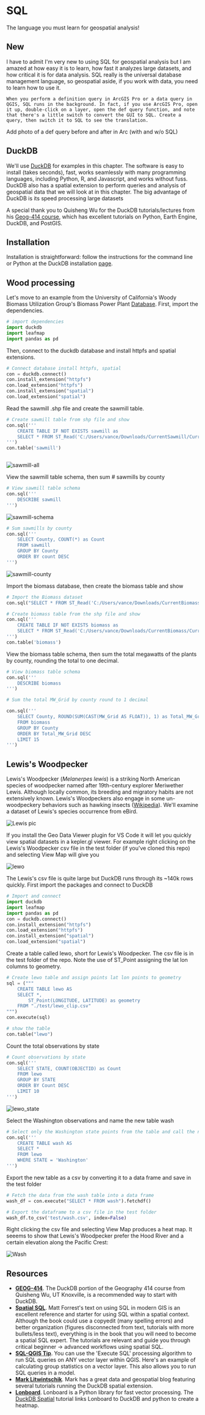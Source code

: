 # SQL

The language you must learn for geospatial analysis!

## New

I have to admit I'm very new to using SQL for geospatial analysis but I am amazed at how easy it is to learn, how fast it analyzes large datasets, and how critical it is for data analysis. SQL really is the universal database management language, so geospatial aside, if you work with data, you need to learn how to use it.

```{tip}
When you perform a definition query in ArcGIS Pro or a data query in QGIS, SQL runs in the background. In fact, if you use ArcGIS Pro, open it up, double-click on a layer, open the def query function, and note that there's a little switch to convert the GUI to SQL. Create a query, then switch it to SQL to see the translation.
```

Add photo of a def query before and after in Arc (with and w/o SQL)

## DuckDB

We'll use [DuckDB](https://duckdb.org/) for examples in this chapter. The software is easy to install (takes seconds), fast, works seamlessly with many programming languages, including Python, R, and Javascript, and works without fuss. DuckDB also has a spatial extension to perform queries and analysis of geospatial data that we will look at in this chapter. The big advantage of DuckDB is its speed processing large datasets

A special thank you to Quisheng Wu for the DuckDB tutorials/lectures from his [Geog-414 course](https://geog-414.gishub.org/), which has excellent tutorials on Python, Earth Engine, DuckDB, and PostGIS.

## Installation

Installation is straightforward: follow the instructions for the command line or Python at the DuckDB installation [page](http://gg.gg/1at9tp).

## Wood processing

Let's move to an example from the University of California's Woody Biomass Utilization Group's Biomass Power Plant [Database](http://gg.gg/1as7ti). First, import the dependencies.

```python
# import dependencies
import duckdb
import leafmap
import pandas as pd
```

Then, connect to the duckdb database and install httpfs and spatial extensions.

```python
# Connect database install httpfs, spatial
con = duckdb.connect()
con.install_extension("httpfs")
con.load_extension("httpfs")
con.install_extension("spatial")
con.load_extension("spatial")
```

Read the sawmill .shp file and create the sawmill table.

```python
# Create sawmill table from shp file and show
con.sql('''
    CREATE TABLE IF NOT EXISTS sawmill as
    SELECT * FROM ST_Read('C:/Users/vance/Downloads/CurrentSawmill/Current_Wood_Facility_Database_Primary_Wood_Processing.shp')
''')
con.table('sawmill')
```

```{tip} Duckdb sql can be run in the command line and through Python as we are doing here. There are several ways to do this, but wrapping the commands in con.sql with parenthesis and two sets of double or single quotes is easier to code and read.

```

![sawmill-all](https://i.imgur.com/ptLCP0F.png)

View the sawmill table schema, then sum # sawmills by county

```python
# View sawmill table schema
con.sql('''
    DESCRIBE sawmill
''')
```

![sawmill-schema](https://i.imgur.com/gM9AJtB.png)

```python
# Sum sawmills by county
con.sql('''
    SELECT County, COUNT(*) as Count
    FROM sawmill
    GROUP BY County
    ORDER BY count DESC
''')
```

![sawmill-county](https://i.imgur.com/GeX2mE6.png)

Import the biomass database, then create the biomass table and show

```python
# Import the Biomass dataset
con.sql("SELECT * FROM ST_Read('C:/Users/vance/Downloads/CurrentBiomass/Current_Wood_Facility_Database_Biomass.shp')")
```

```python
# Create biomass table from the shp file and show
con.sql('''
    CREATE TABLE IF NOT EXISTS biomass as
    SELECT * FROM ST_Read('C:/Users/vance/Downloads/CurrentBiomass/Current_Wood_Facility_Database_Biomass.shp')
''')
con.table('biomass')
```

View the biomass table schema, then sum the total megawatts of the plants by county, rounding the total to one decimal.

```python
# View biomass table schema
con.sql('''
    DESCRIBE biomass
''')
```

```python
# Sum the total MW_Grid by county round to 1 decimal

con.sql('''
    SELECT County, ROUND(SUM(CAST(MW_Grid AS FLOAT)), 1) as Total_MW_Grid
    FROM biomass
    GROUP BY County
    ORDER BY Total_MW_Grid DESC
    LIMIT 15
''')
```

## Lewis's Woodpecker
Lewis's Woodpecker (_Melanerpes lewis_) is a striking North American species of woodpecker named after 19th-century explorer Meriwether Lewis. Although locally common, its breeding and migratory habits are not extensively known. Lewis's Woodpeckers also engage in some un-woodpeckery behaviors such as hawking insects ([Wikipedia](https://en.wikipedia.org/wiki/Lewis%27s_woodpecker)). We'll examine a dataset of Lewis's species occurrence from eBird.

![Lewis pic](https://upload.wikimedia.org/wikipedia/commons/thumb/c/c7/Lewis%27s_Woodpecker.jpg/330px-Lewis%27s_Woodpecker.jpg)

If you install the Geo Data Viewer plugin for VS Code it will let you quickly view spatial datasets in a kepler.gl viewer. For example right clicking on the Lewis's Woodpecker csv file in the test folder (if you've cloned this repo) and selecting View Map will give you

![lewo](https://i.imgur.com/cb48hqP.png)

The Lewis's csv file is quite large but DuckDB runs through its ~140k rows quickly. First import the packages and connect to DuckDB

```python
# Import and connect
import duckdb
import leafmap
import pandas as pd
con = duckdb.connect()
con.install_extension("httpfs")
con.load_extension("httpfs")
con.install_extension("spatial")
con.load_extension("spatial")
```

Create a table called lewo, short for Lewis's Woodpecker. The csv file is in the test folder of the repo. Note the use of ST_Point assigning the lat lon columns to geometry.

```python
# Create lewo table and assign points lat lon points to geometry
sql = ("""
    CREATE TABLE lewo AS
    SELECT *,
        ST_Point(LONGITUDE, LATITUDE) as geometry
    FROM "./test/lewo_clip.csv" 
""")
con.execute(sql)

# show the table
con.table("lewo")
```

Count the total observations by state

```python
# Count observations by state
con.sql('''
    SELECT STATE, COUNT(OBJECTID) as Count
    FROM lewo
    GROUP BY STATE
    ORDER BY Count DESC
    LIMIT 10
''')
```
![lewo_state](https://i.imgur.com/J8h5fbP.png)

Select the Washington observations and name the new table wash

```python
# Select only the Washington state points from the table and call the new table wash
con.sql('''
    CREATE TABLE wash AS
    SELECT *
    FROM lewo
    WHERE STATE = 'Washington'
''')
```

Export the new table as a csv by converting it to a data frame and save in the test folder

```python
# Fetch the data from the wash table into a data frame
wash_df = con.execute("SELECT * FROM wash").fetchdf()

# Export the dataframe to a csv file in the test folder
wash_df.to_csv('test/wash.csv', index=False)
```

Right clicking the csv file and selecting View Map produces a heat map. It seeems to show that Lewis's Woodpecker prefer the Hood River and a certain elevation along the Pacific Crest:

![Wash](https://i.imgur.com/nGiuDxq.png)

## Resources
- **[GEOG-414](https://geog-414.gishub.org/book/duckdb/01_duckdb_intro.html)**. The DuckDB portion of the Geography 414 course from Quisheng Wu, UT Knoxville, is a recommended way to start with DuckDB.
- **[Spatial SQL](https://spatial-sql.com/)**. Matt Forrest's text on using SQL in modern GIS is an excellent reference and starter for using SQL within a spatial context. Although the book could use a copyedit (many spelling errors) and better organization (figures disconnected from text, tutorials with more bullets/less text), everything is in the book that you will need to become a spatial SQL expert. The tutorials are relevant and guide you through critical beginner -> advanced workflows using spatial SQL.
- **[SQL-QGIS Tip](https://twitter.com/spatialthoughts/status/1774833044396081189)**. You can use the 'Execute SQL' processing algorithm to run SQL queries on ANY vector layer within QGIS. Here's an example of calculating group statistics on a vector layer. This also allows you to run SQL queries in a model.
- **[Mark Litwintschik](https://tech.marksblogg.com/duckdb-gis-spatial-extension.html)**. Mark has a great data and geospatial blog featuring several tutorials running the DuckDB spatial extension.
- **[Lonboard](https://developmentseed.org/lonboard/latest/)**. Lonboard is a Python library for fast vector processing. The [DuckDB Spatial](https://developmentseed.org/lonboard/latest/examples/duckdb/) tutorial links Lonboard to DuckDB and python to create a heatmap. 

<!-- 
## Notes

- [examples page](https://docs.overturemaps.org/examples/#13/47.6/-122.33/0/45) has more with duck
- [open geospatial](https://github.com/opengeos/geospatial-data-catalogs) datasets
- use the cleaned LEWO sets and upload them to a GitHub page
-youtube course from Freecode camp, note the outline: https://www.youtube.com/watch?v=mXW7JHJM34k
-[analyze millions of points](https://www.youtube.com/watch?v=ljzpm3Mrw-I) has nice duckdb analysis using h3 and connecting code to cli but doesn't explain how to do these very well -->
